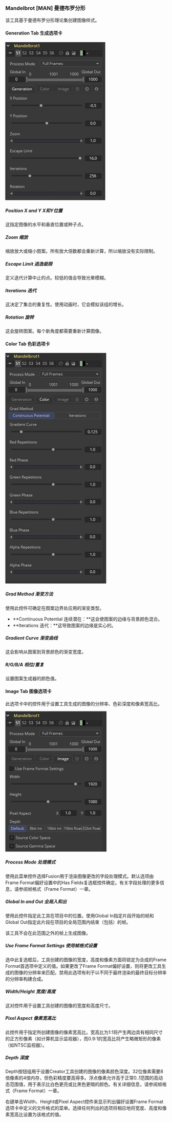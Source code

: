 ### Mandelbrot [MAN] 曼德布罗分形

该工具基于曼德布罗分形理论集创建图像样式。

#### Generation Tab 生成选项卡

![MAN_GenerationTab](images/MAN_GenerationTab.png)

##### Position X and Y X和Y位置

这指定图像的水平和垂直位置或种子点。

##### Zoom 缩放

缩放放大或缩小图案。所有放大倍数都会重新计算，所以缩放没有实际限制。

##### Escape Limit 逃逸极限

定义迭代计算中止的点。较低的值会导致光晕模糊。

##### Iterations 迭代

这决定了集合的重复性。使用动画时，它会模拟该组的增长。

##### Rotation 旋转

这会旋转图案。每个新角度都需要重新计算图像。

#### Color Tab 色彩选项卡

![MAN_ColorTab](images/MAN_ColorTab.jpg)

##### Grad Method 渐变方法

使用此控件可确定在图案边界处应用的渐变类型。

- **Continuous Potential 连续潜在：**这会使图案的边缘与背景颜色混合。
- **Iterations 迭代：**这导致图案的边缘是实心的。

##### Gradient Curve 渐变曲线

这会影响从图案到背景颜色的渐变宽度。

##### R/G/B/A 相位/重复

设置图案生成器的颜色值。

#### Image Tab 图像选项卡

此选项卡中的控件用于设置工具生成的图像的分辨率、色彩深度和像素宽高比。

![MAN_ImageTab](images/MAN_ImageTab.png)

##### Process Mode 处理模式

使用此菜单控件选择Fusion用于渲染图像更改的字段处理模式。默认选项由Frame Format偏好设置中的Has Fields复选框控件确定。有关字段处理的更多信息，请参阅帧格式（Frame Format）一章。

##### Global In and Out 全局入和出

使用此控件指定此工具在项目中的位置。使用Global In指定片段开始的帧和Global Out指定此片段在项目的全局范围内结束（包括）的帧。

该工具不会在此范围之外的帧上生成图像。

##### Use Frame Format Settings 使用帧格式设置

选中此复选框后，工具创建的图像的宽度，高度和像素方面将锁定为合成的Frame Format首选项中定义的值。如果更改了Frame Format偏好设置，则将更改工具生成的图像的分辨率来匹配。禁用此选项有利于以不同于最终渲染的最终目标分辨率的分辨率构建合成。

##### Width/Height 宽度/高度

这对控件用于设置工具创建的图像的宽度和高度尺寸。

##### Pixel Aspect 像素宽高比

此控件用于指定所创建图像的像素宽高比。宽高比为1:1将产生两边具有相同尺寸的正方形像素（如计算机显示监视器），而0.9:1的宽高比将产生略微矩形的像素（如NTSC监视器）。

##### Depth 深度

Depth按钮组用于设置Creator工具创建的图像的像素颜色深度。32位像素需要8倍像素的4倍内存，但色彩精度要高得多。浮点像素允许高于正常0..1范围的高动态范围值，用于表示比白色更亮或比黑色更暗的颜色。有关详细信息，请参阅帧格式（Frame Format）一章。

右键单击Width、Height或Pixel Aspect控件来显示列出偏好设置Frame Format选项卡中定义的文件格式的菜单。选择任何列出的选项将相应地将宽度、高度和像素宽高比设置为该格式的值。